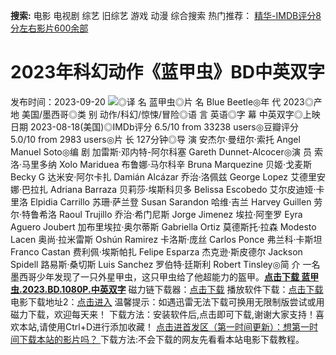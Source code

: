 **搜索:** 电影 电视剧 综艺 旧综艺 游戏 动漫 综合搜索 热门推荐： [精华-IMDB评分8分左右影片600余部](https://www.dytt8.com/html/gndy/jddy/20160320/50510.html)
# 2023年科幻动作《蓝甲虫》BD中英双字
发布时间：2023-09-20 
![](https://img9.doubanio.com/view/photo/l_ratio_poster/public/p2895433340.jpg)◎译 名 蓝甲虫◎片 名 Blue Beetle◎年 代 2023◎产 地 美国/墨西哥◎类 别 动作/科幻/惊悚/冒险◎语 言 英语◎字 幕 中英双字◎上映日期 2023-08-18(美国)◎IMDb评分 6.5/10 from 33238 users◎豆瓣评分 5.0/10 from 2983 users◎片 长 127分钟◎导 演 安杰尔·曼纽尔·索托 Angel Manuel Soto◎编 剧 加雷斯·邓内特-阿尔科塞 Gareth Dunnet-Alcocer◎演 员 索洛·马里多纳 Xolo Mariduea 布鲁娜·马尔科辛 Bruna Marquezine 贝姬·戈麦斯 Becky G 达米安·阿尔卡扎 Damián Alcázar 乔治·洛佩兹 George Lopez 艾德里安娜·巴拉扎 Adriana Barraza 贝莉莎·埃斯科贝多 Belissa Escobedo 艾尔皮迪娅·卡里洛 Elpidia Carrillo 苏珊·萨兰登 Susan Sarandon 哈维·吉兰 Harvey Guillen 劳尔·特鲁希洛 Raoul Trujillo 乔治·希门尼斯 Jorge Jimenez 埃拉·阿奎罗 Eyra Aguero Joubert 加布里埃拉·奥尔蒂斯 Gabriella Ortiz 莫德斯托·拉森 Modesto Lacen 奥尚·拉米雷斯 Oshún Ramirez 卡洛斯·庞丝 Carlos Ponce 弗兰科·卡斯坦 Franco Castan 费利佩·埃斯帕扎 Felipe Esparza 杰克逊·斯皮德尔 Jackson Spidell 路易斯·桑切斯 Luis Sanchez 罗伯特·廷斯利 Robert Tinsley◎简 介 一名墨西哥少年发现了一只外星甲虫，这只甲虫给了他超能力的盔甲。[**点击下载 蓝甲虫.2023.BD.1080P.中英双字**](magnet:?xt=urn:btih:330dc67dacf3236c411391d2e3ca22d991182c4f&dn=%e9%98%b3%e5%85%89%e7%94%b5%e5%bd%b1dygod.org.%e8%93%9d%e7%94%b2%e8%99%ab.2023.BD.1080P.%e4%b8%ad%e8%8b%b1%e5%8f%8c%e5%ad%97.mkv&tr=udp%3a%2f%2ftracker.opentrackr.org%3a1337%2fannounce&tr=udp%3a%2f%2fexodus.desync.com%3a6969%2fannounce) 磁力链下载器：[点击下载](https://dygod.org/js/bt.htm "qBittorrent") 播放软件下载：[点击下载](https://dygod.org/js/player.htm "PotPlayer") 电影下载地址2：[点击进入](https://dygod.org/ "阳光电影") 温馨提示：如遇迅雷无法下载可换用无限制版尝试或用磁力下载，欢迎每天来！  下载方法：安装软件后,点击即可下载,谢谢大家支持！喜欢本站,请使用Ctrl+D进行添加收藏！ [点击进首发区（第一时间更新）：想第一时间下载本站的影片吗？ ](https://www.ygdy8.net/)下载方法:不会下载的网友先看看本站电影下载教程。